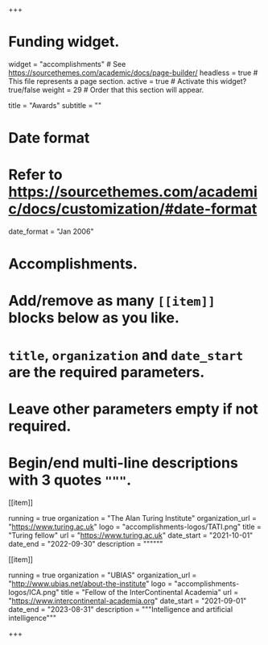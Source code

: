 +++
# Funding widget.
widget = "accomplishments"  # See https://sourcethemes.com/academic/docs/page-builder/
headless = true  # This file represents a page section.
active = true  # Activate this widget? true/false
weight = 29  # Order that this section will appear.

title = "Awards"
subtitle = ""

# Date format
#   Refer to https://sourcethemes.com/academic/docs/customization/#date-format
date_format = "Jan 2006"

# Accomplishments.
#   Add/remove as many `[[item]]` blocks below as you like.
#   `title`, `organization` and `date_start` are the required parameters.
#   Leave other parameters empty if not required.
#   Begin/end multi-line descriptions with 3 quotes `"""`.

[[item]]

running = true
  organization = "The Alan Turing Institute"
  organization_url = "https://www.turing.ac.uk"
  logo = "accomplishments-logos/TATI.png"
  title = "Turing fellow"
    url = "https://www.turing.ac.uk"
    date_start = "2021-10-01"
  date_end = "2022-09-30"
  description = """"""


[[item]]

running = true
  organization = "UBIAS"
  organization_url = "http://www.ubias.net/about-the-institute"
  logo = "accomplishments-logos/ICA.png"
  title = "Fellow of the InterContinental Academia"
    url = "https://www.intercontinental-academia.org"
    date_start = "2021-09-01"
  date_end = "2023-08-31"
  description = """Intelligence and artificial intelligence"""

+++
